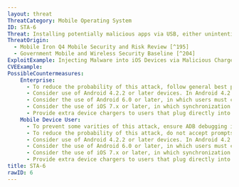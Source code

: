 ```yaml
---
layout: threat
ThreatCategory: Mobile Operating System
ID: STA-6
Threat: Installing potentially malicious apps via USB, either unintentionally by the device user, or by an infected computer or charging station without the user's knowledge.
ThreatOrigin:
  - Mobile Iron Q4 Mobile Security and Risk Review [^195]
  - Government Mobile and Wireless Security Baseline [^204]
ExploitExample: Injecting Malware into iOS Devices via Malicious Chargers [^217]
CVEExample:
PossibleCountermeasures:
    Enterprise:
      - To reduce the probability of this attack, follow general best practices for securing systems to which a trusted mobile device may synchronize or access debugging functionality. For example, ensure the OS and applications maintain current security updates, endpoint protection software is installed, and systems are monitored for anomalous behavior.
      - Consider use of Android 4.2.2 or later devices. In Android 4.2.2, connections to ADB are authenticated with an RSA keypair. This prevents unauthorized use of ADB where the attacker has physical access to a device. [^220]
      - Consider the use of Android 6.0 or later, in which users must confirm to allow USB access to files, storage, or other functionality on the phone. The default behavior permits charging only. [^221]
      - Consider the use of iOS 7.x or later, in which synchronization with a computer over USB that requires the device be unlocked and the user confirm an explicit trust request. Failure to establish trust permits charging only.
      - Provide extra device chargers to users that plug directly into an electrical socket and encourage users to use them instead of plugging into potentially malicious USB charging stations or USB ports on potentially infected computers.
    Mobile Device User:
      - To prevent some varities of this attack, ensure ADB debugging is disabled.
      - To reduce the probability of this attack, do not accept prompts to trust untrusted systems.
      - Consider use of Android 4.2.2 or later devices. In Android 4.2.2, connections to ADB are authenticated with an RSA keypair. This prevents unauthorized use of ADB where the attacker has physical access to a device. [^220]
      - Consider the use of Android 6.0 or later, in which users must confirm to allow USB access to files, storage, or other functionality on the phone. The default behavior permits charging only. [^221]
      - Consider the use of iOS 7.x or later, in which synchronization with a computer over USB that requires the device be unlocked and the user confirm an explicit trust request. Failure to establish trust permits charging only.
      - Provide extra device chargers to users that plug directly into an electrical socket and encourage users to use them instead of plugging into potentially malicious USB charging stations or USB ports on potentially infected computers.
title: STA-6
rawID: 6
---
```

